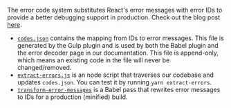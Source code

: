The error code system substitutes React's error messages with error IDs to
provide a better debugging support in production. Check out the blog post
[here](https://reactjs.org/blog/2016/07/11/introducing-reacts-error-code-system.html).

- [`codes.json`](https://github.com/facebook/react/blob/master/scripts/error-codes/codes.json)
  contains the mapping from IDs to error messages. This file is generated by the
  Gulp plugin and is used by both the Babel plugin and the error decoder page in
  our documentation. This file is append-only, which means an existing code in
  the file will never be changed/removed.
- [`extract-errors.js`](https://github.com/facebook/react/blob/master/scripts/error-codes/extract-errors.js)
  is an node script that traverses our codebase and updates `codes.json`. You
  can test it by running `yarn extract-errors`.
- [`transform-error-messages`](https://github.com/facebook/react/blob/master/scripts/error-codes/transform-error-messages)
  is a Babel pass that rewrites error messages to IDs for a production
  (minified) build.
